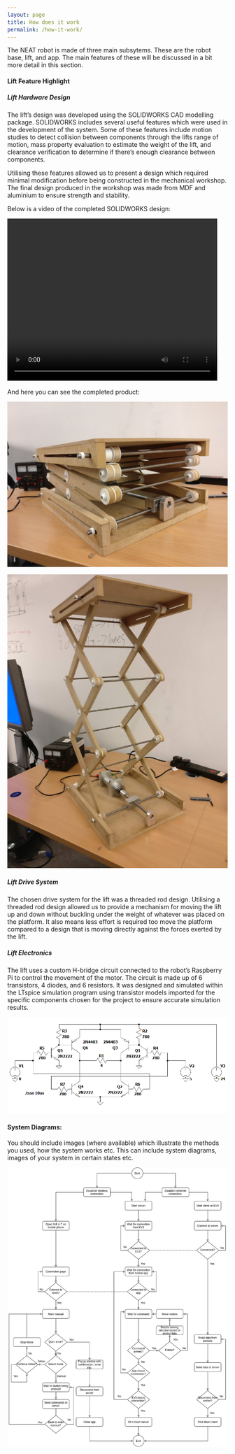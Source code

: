 ```yaml
---
layout: page
title: How does it work
permalink: /how-it-work/
---
```


The NEAT robot is made of three main subsytems. These are the robot base, lift, and app. The main features of these will be discussed in a bit more detail in this section.

#### Lift Feature Highlight
##### Lift Hardware Design
The lift’s design was developed using the SOLIDWORKS CAD modelling package. SOLIDWORKS includes several useful features which were used in the development of the system. Some of these features include motion studies to detect collision between components through the lifts range of motion, mass property evaluation to estimate the weight of the lift, and clearance verification to determine if there’s enough clearance between components.

Utilising these features allowed us to present a design which required minimal modification before being constructed in the mechanical workshop. The final design produced in the workshop was made from MDF and aluminium to ensure strength and stability.

Below is a video of the completed SOLIDWORKS design:

<video width="480" height="371" controls>
  <source src="/videos/Finished_Side_Profile.mp4" type="video/mp4">
</video>

And here you can see the completed product:

![Completed Lift 1](/images/lift_retracted.jpg)

![Completed Lift 2](/images/lift_extended.jpg)

##### Lift Drive System
The chosen drive system for the lift was a threaded rod design. Utilising a threaded rod design allowed us to provide a mechanism for moving the lift up and down without buckling under the weight of whatever was placed on the platform. It also means less effort is required too move the platform compared to a design that is moving directly against the forces exerted by the lift.

##### Lift Electronics
The lift uses a custom H-bridge circuit connected to the robot’s Raspberry Pi to control the movement of the motor. The circuit is made up of 6 transistors, 4 diodes, and 6 resistors. It was designed and simulated within the LTspice simulation program using transistor models imported for the specific components chosen for the project to ensure accurate simulation results.

![H-Bridge](/images/H-Bridge_Revised.PNG)

#### System Diagrams: 
  You should include images (where available) which illustrate the methods you used, how the system works etc. This can include system diagrams, images of your system in certain states etc.
  
  ![state-diagram](/images/state_diagram.png)